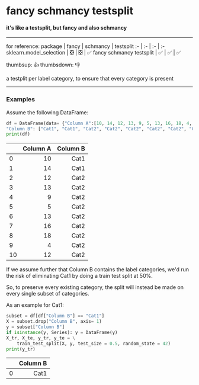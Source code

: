 # fancy schmancy testsplit
#### it's like a testsplit, but fancy and also schmancy
----
for reference:
 package | fancy | schmancy | testsplit
 :- | :- | :- | :-
 sklearn.model_selection | &#10062; | &#10062; | &#9989;
 fancy schmancy testsplit | &#9989; | &#9989; | &#9989;

thumbsup: 
&#128077;
thumbsdown:
&#128078; 

a testplit per label category, to ensure that every category is present
        
----
### Examples

Assume the following DataFrame:
```Python
df = DataFrame(data= {"Column A":[10, 14, 12, 13, 9, 5, 13, 16, 18, 4, 12],
"Column B": ["Cat1", "Cat1", "Cat2", "Cat2", "Cat2", "Cat2", "Cat2", "Cat2", "Cat2", "Cat2", "Cat2"]})
print(df)
```
|| Column A | Column B
:- | -: | -:
0 | 10 | Cat1
1 | 14 | Cat1
2 | 12 | Cat2
3 | 13 | Cat2
4 | 9 | Cat2
5 | 5 | Cat2
6 | 13 | Cat2
7 | 16 | Cat2
8 | 18 | Cat2
9 | 4 | Cat2
10 | 12 | Cat2

If we assume further that Column B contains the label categories, we'd
run the risk of eliminating Cat1 by doing a train test split at 50%.

So, to preserve every existing category, the split will instead be made
on every single subset of categories.

As an example for Cat1:
```Python
subset = df[df["Column B"] == "Cat1"]
X = subset.drop("Column B", axis= 1)
y = subset["Column B"]
if isinstance(y, Series): y = DataFrame(y)
X_tr, X_te, y_tr, y_te = \
    train_test_split(X, y, test_size = 0.5, random_state = 42)
print(y_tr)
```
|| Column B
:- | -:
0 | Cat1
